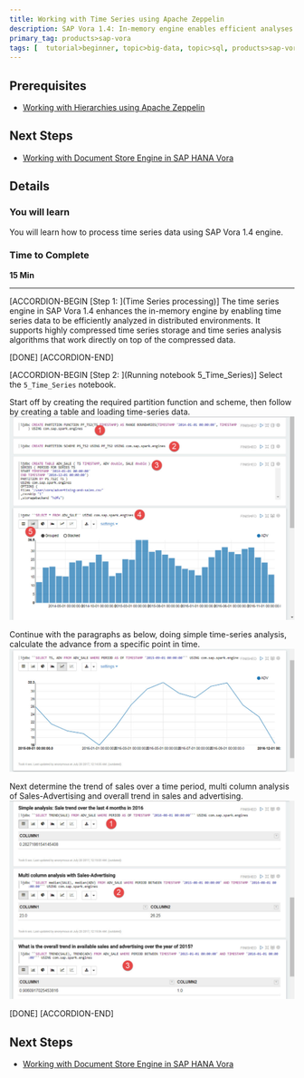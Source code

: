 ```yaml
---
title: Working with Time Series using Apache Zeppelin
description: SAP Vora 1.4: In-memory engine enables efficient analyses of time series data in distributed environments
primary_tag: products>sap-vora
tags: [  tutorial>beginner, topic>big-data, topic>sql, products>sap-vora ]
---
```


## Prerequisites  
 - [Working with Hierarchies using Apache Zeppelin](http://www.sap.com/developer/tutorials/vora-ova-zeppelin2.html)


## Next Steps
 - [Working with Document Store Engine in SAP HANA Vora](http://www.sap.com/developer/tutorials/vora-ova-zeppelin7.html)

## Details
### You will learn  
You will learn how to process time series data using SAP Vora 1.4 engine.

### Time to Complete
**15 Min**

---

[ACCORDION-BEGIN [Step 1: ](Time Series processing)]
The time series engine in SAP Vora 1.4 enhances the in-memory engine by enabling time series data to be efficiently analyzed in distributed environments. It supports highly compressed time series storage and time series analysis algorithms that work directly on top of the compressed data.

[DONE]
[ACCORDION-END]

[ACCORDION-BEGIN [Step 2: ](Running notebook 5_Time_Series)]
Select the `5_Time_Series` notebook.

Start off by creating the required partition function and scheme, then follow by creating a table and loading time-series data.
![Start time series](zep5_02_14.jpg)

Continue with the paragraphs as below, doing simple time-series analysis, calculate the advance from a specific point in time.
![Time series analysis](zep5_03_14.jpg)

Next determine the trend of sales over a time period, multi column analysis of Sales-Advertising and overall trend in sales and advertising.
![More time series analysis](zep5_04_14.jpg)

[DONE]
[ACCORDION-END]

## Next Steps
- [Working with Document Store Engine in SAP HANA Vora](http://www.sap.com/developer/tutorials/vora-ova-zeppelin7.html)
